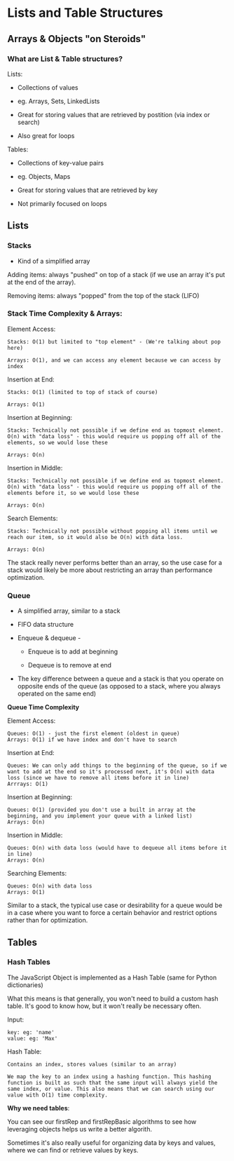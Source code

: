 # Lists and Table Structures

## Arrays & Objects "on Steroids"

### What are List & Table structures?

Lists:

 - Collections of values

 - eg. Arrays, Sets, LinkedLists

 - Great for storing values that are retrieved by postition (via index or search)

 - Also great for loops

Tables:

 - Collections of key-value pairs

 - eg. Objects, Maps

 - Great for storing values that are retrieved by key

 - Not primarily focused on loops

## Lists

### Stacks

- Kind of a simplified array

Adding items: always "pushed" on top of a stack (if we use an array it's put at the end of the array).

Removing items: always "popped" from the top of the stack (LIFO)

### Stack Time Complexity & Arrays:

Element Access:

    Stacks: O(1) but limited to "top element" - (We're talking about pop here)

    Arrays: O(1), and we can access any element because we can access by index

Insertion at End:

    Stacks: O(1) (limited to top of stack of course)

    Arrays: O(1)

Insertion at Beginning:

    Stacks: Technically not possible if we define end as topmost element. O(n) with "data loss" - this would require us popping off all of the elements, so we would lose these

    Arrays: O(n)

Insertion in Middle:


    Stacks: Technically not possible if we define end as topmost element. O(n) with "data loss" - this would require us popping off all of the elements before it, so we would lose these

    Arrays: O(n)

Search Elements:

    Stacks: Technically not possible without popping all items until we reach our item, so it would also be O(n) with data loss.

    Arrays: O(n)

The stack really never performs better than an array, so the use case for a stack would likely be more about restricting an array than performance optimization.

### Queue

 - A simplified array, similar to a stack

 - FIFO data structure

 - Enqueue & dequeue -

    - Enqueue is to add at beginning

    - Dequeue is to remove at end

- The key difference between a queue and a stack is that you operate on opposite ends of the queue (as opposed to a stack, where you always operated on the same end)

**Queue Time Complexity**

Element Access:

    Queues: O(1) - just the first element (oldest in queue)
    Arrays: O(1) if we have index and don't have to search

Insertion at End:

    Queues: We can only add things to the beginning of the queue, so if we want to add at the end so it's processed next, it's O(n) with data loss (since we have to remove all items before it in line)
    Arrrays: O(1)

Insertion at Beginning:

    Queues: O(1) (provided you don't use a built in array at the beginning, and you implement your queue with a linked list)
    Arrays: O(n)

Insertion in Middle:

    Queues: O(n) with data loss (would have to dequeue all items before it in line)
    Arrays: O(n)

Searching Elements:

    Queues: O(n) with data loss
    Arrays: O(1)

Similar to a stack, the typical use case or desirability for a queue would be in a case where you want to force a certain behavior and restrict options rather than for optimization.

## Tables

### Hash Tables

The JavaScript Object is implemented as a Hash Table (same for Python dictionaries)

What this means is that generally, you won't need to build a custom hash table. It's good to know how, but it won't really be necessary often.

Input:

    key: eg: 'name'
    value: eg: 'Max'

Hash Table:

    Contains an index, stores values (similar to an array)

    We map the key to an index using a hashing function. This hashing function is built as such that the same input will always yield the same index, or value. This also means that we can search using our value with O(1) time complexity.

**Why we need tables**:

You can see our firstRep and firstRepBasic algorithms to see how leveraging objects helps us write a better algorith.

Sometimes it's also really useful for organizing data by keys and values, where we can find or retrieve values by keys.
